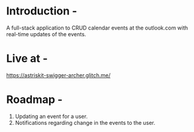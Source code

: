 # Introduction -

A full-stack application to CRUD calendar events at the outlook.com with real-time updates of the events.

# Live at -

https://astriskit-swigger-archer.glitch.me/

# Roadmap -

1. Updating an event for a user.
2. Notifications regarding change in the events to the user.
